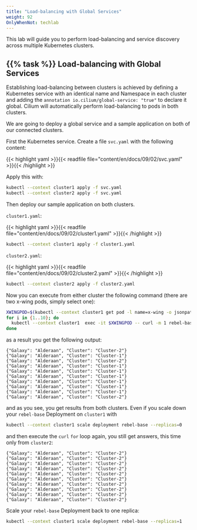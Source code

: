 ```yaml
---
title: "Load-balancing with Global Services"
weight: 92
OnlyWhenNot: techlab
---
```


This lab will guide you to perform load-balancing and service discovery across multiple Kubernetes clusters.


## {{% task %}} Load-balancing with Global Services

Establishing load-balancing between clusters is achieved by defining a Kubernetes service with an identical name and Namespace in each cluster and adding the `annotation io.cilium/global-service: "true"` to declare it global. Cilium will automatically perform load-balancing to pods in both clusters.

We are going to deploy a global service and a sample application on both of our connected clusters.

First the Kubernetes service. Create a file `svc.yaml` with the following content:

{{< highlight yaml >}}{{< readfile file="content/en/docs/09/02/svc.yaml" >}}{{< /highlight >}}

Apply this with:

```bash
kubectl --context cluster1 apply -f svc.yaml
kubectl --context cluster2 apply -f svc.yaml
```

Then deploy our sample application on both clusters.

`cluster1.yaml`:

{{< highlight yaml >}}{{< readfile file="content/en/docs/09/02/cluster1.yaml" >}}{{< /highlight >}}

```bash
kubectl --context cluster1 apply -f cluster1.yaml
```

`cluster2.yaml`:

{{< highlight yaml >}}{{< readfile file="content/en/docs/09/02/cluster2.yaml" >}}{{< /highlight >}}

```bash
kubectl --context cluster2 apply -f cluster2.yaml
```

Now you can execute from either cluster the following command (there are two x-wing pods, simply select one):

```bash
XWINGPOD=$(kubectl --context cluster1 get pod -l name=x-wing -o jsonpath="{.items[0].metadata.name}")
for i in {1..10}; do                                       
  kubectl --context cluster1  exec -it $XWINGPOD -- curl -m 1 rebel-base
done
```

as a result you get the following output:

```
{"Galaxy": "Alderaan", "Cluster": "Cluster-2"}
{"Galaxy": "Alderaan", "Cluster": "Cluster-1"}
{"Galaxy": "Alderaan", "Cluster": "Cluster-2"}
{"Galaxy": "Alderaan", "Cluster": "Cluster-1"}
{"Galaxy": "Alderaan", "Cluster": "Cluster-1"}
{"Galaxy": "Alderaan", "Cluster": "Cluster-1"}
{"Galaxy": "Alderaan", "Cluster": "Cluster-1"}
{"Galaxy": "Alderaan", "Cluster": "Cluster-1"}
{"Galaxy": "Alderaan", "Cluster": "Cluster-1"}
{"Galaxy": "Alderaan", "Cluster": "Cluster-2"}
```

and as you see, you get results from both clusters. Even if you scale down your `rebel-base` Deployment on `cluster1` with

```bash
kubectl --context cluster1 scale deployment rebel-base --replicas=0
```

and then execute the `curl` `for` loop again, you still get answers, this time only from `cluster2`:

```
{"Galaxy": "Alderaan", "Cluster": "Cluster-2"}
{"Galaxy": "Alderaan", "Cluster": "Cluster-2"}
{"Galaxy": "Alderaan", "Cluster": "Cluster-2"}
{"Galaxy": "Alderaan", "Cluster": "Cluster-2"}
{"Galaxy": "Alderaan", "Cluster": "Cluster-2"}
{"Galaxy": "Alderaan", "Cluster": "Cluster-2"}
{"Galaxy": "Alderaan", "Cluster": "Cluster-2"}
{"Galaxy": "Alderaan", "Cluster": "Cluster-2"}
{"Galaxy": "Alderaan", "Cluster": "Cluster-2"}
{"Galaxy": "Alderaan", "Cluster": "Cluster-2"}

```

Scale your `rebel-base` Deployment back to one replica:

```bash
kubectl --context cluster1 scale deployment rebel-base --replicas=1
```

